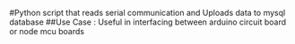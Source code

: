 #Python script that reads serial communication and Uploads data to mysql database
##Use Case :
    Useful in interfacing between arduino circuit board or node mcu boards